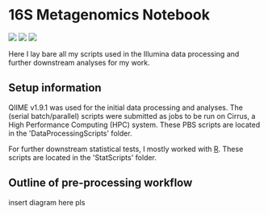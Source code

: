 # 16S Metagenomics Notebook
![](https://img.shields.io/badge/Module-BIOC3301-red.svg)
[![](https://img.shields.io/badge/language-R-blue.svg)](https://www.r-project.org/)
[![](https://img.shields.io/badge/cluster-Cirrus-178F8B.svg)](http://www.cirrus.ac.uk/)

Here I lay bare all my scripts used in the Illumina data processing and further downstream analyses for my work.

## Setup information
QIIME v1.9.1 was used for the initial data processing and analyses. The (serial batch/parallel) scripts were submitted as jobs to be run on Cirrus, a High Performance Computing (HPC) system. These PBS scripts are located in the 'DataProcessingScripts' folder.

For further downstream statistical tests, I mostly worked with [R](https://www.r-project.org/). These scripts are located in the 'StatScripts' folder.

## Outline of pre-processing workflow

insert diagram here pls

